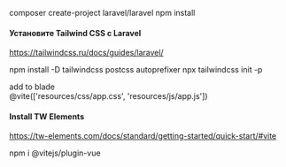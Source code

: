 composer create-project laravel/laravel
npm install

#### Установите Tailwind CSS с Laravel
https://tailwindcss.ru/docs/guides/laravel/

npm install -D tailwindcss postcss autoprefixer
npx tailwindcss init -p

add  to blade   
@vite(['resources/css/app.css', 'resources/js/app.js'])


#### Install TW Elements
https://tw-elements.com/docs/standard/getting-started/quick-start/#vite

npm i @vitejs/plugin-vue
